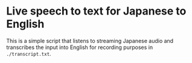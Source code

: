 # Live speech to text for Japanese to English

This is a simple script that listens to streaming Japanese audio and transcribes the input into English for recording purposes in `./transcript.txt`.
